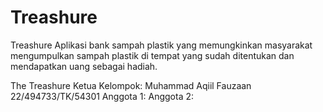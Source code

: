 # Treashure

Treashure Aplikasi bank sampah plastik yang memungkinkan masyarakat mengumpulkan sampah plastik di tempat yang sudah ditentukan dan mendapatkan uang sebagai hadiah.

The Treashure
Ketua Kelompok: Muhammad Aqiil Fauzaan 22/494733/TK/54301
Anggota 1:
Anggota 2: